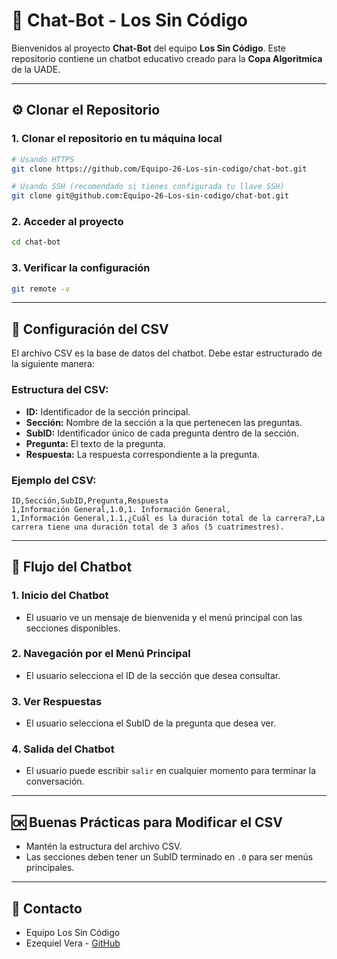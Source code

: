 # 🤖 Chat-Bot - Los Sin Código

Bienvenidos al proyecto **Chat-Bot** del equipo **Los Sin Código**. Este repositorio contiene un chatbot educativo creado para la **Copa Algoritmica** de la UADE.

---

## ⚙️ Clonar el Repositorio

### 1. Clonar el repositorio en tu máquina local

```bash
# Usando HTTPS
git clone https://github.com/Equipo-26-Los-sin-codigo/chat-bot.git

# Usando SSH (recomendado si tienes configurada tu llave SSH)
git clone git@github.com:Equipo-26-Los-sin-codigo/chat-bot.git
```

### 2. Acceder al proyecto

```bash
cd chat-bot
```

### 3. Verificar la configuración

```bash
git remote -v
```

---

## 📁 Configuración del CSV

El archivo CSV es la base de datos del chatbot. Debe estar estructurado de la siguiente manera:

### Estructura del CSV:

* **ID:** Identificador de la sección principal.
* **Sección:** Nombre de la sección a la que pertenecen las preguntas.
* **SubID:** Identificador único de cada pregunta dentro de la sección.
* **Pregunta:** El texto de la pregunta.
* **Respuesta:** La respuesta correspondiente a la pregunta.

### Ejemplo del CSV:

```csv
ID,Sección,SubID,Pregunta,Respuesta
1,Información General,1.0,1. Información General,
1,Información General,1.1,¿Cuál es la duración total de la carrera?,La carrera tiene una duración total de 3 años (5 cuatrimestres).
```

---

## 💬 Flujo del Chatbot

### 1. Inicio del Chatbot

* El usuario ve un mensaje de bienvenida y el menú principal con las secciones disponibles.

### 2. Navegación por el Menú Principal

* El usuario selecciona el ID de la sección que desea consultar.

### 3. Ver Respuestas

* El usuario selecciona el SubID de la pregunta que desea ver.

### 4. Salida del Chatbot

* El usuario puede escribir `salir` en cualquier momento para terminar la conversación.

---

## 🆗 Buenas Prácticas para Modificar el CSV

* Mantén la estructura del archivo CSV.
* Las secciones deben tener un SubID terminado en `.0` para ser menús principales.

---

## 🚀 Contacto

* Equipo Los Sin Código
* Ezequiel Vera - [GitHub](https://github.com/ezequielvera391)
